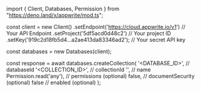 import { Client, Databases, Permission } from "https://deno.land/x/appwrite/mod.ts";

const client = new Client()
    .setEndpoint('https://cloud.appwrite.io/v1') // Your API Endpoint
    .setProject('5df5acd0d48c2') // Your project ID
    .setKey('919c2d18fb5d4...a2ae413da83346ad2'); // Your secret API key

const databases = new Databases(client);

const response = await databases.createCollection(
    '<DATABASE_ID>', // databaseId
    '<COLLECTION_ID>', // collectionId
    '<NAME>', // name
    Permission.read('any'), // permissions (optional)
    false, // documentSecurity (optional)
    false // enabled (optional)
);
